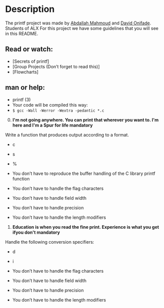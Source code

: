 # Description
The printf project was made by [Abdallah Mahmoud](https://github.com/abdamah) and [David Onifade](https://github.com/zyzer01). Students of ALX For this project we have some guidelines that you will see in this README.

## Read or watch:

- [Secrets of printf]
- [Group Projects (Don’t forget to read this)]
- [Flowcharts]

## man or help:
- printf (3)
- Your code will be compiled this way:
- `$ gcc -Wall -Werror -Wextra -pedantic *.c`

0. **I'm not going anywhere. You can print that wherever you want to. I'm here and I'm a Spur for life mandatory**

Write a function that produces output according to a format.

- c
- s
- %

- You don’t have to reproduce the buffer handling of the C library printf function
- You don’t have to handle the flag characters
- You don’t have to handle field width
- You don’t have to handle precision
- You don’t have to handle the length modifiers

1. **Education is when you read the fine print. Experience is what you get ifyou don't mandatory**

Handle the following conversion specifiers:

- d
- i

- You don’t have to handle the flag characters
- You don’t have to handle field width
- You don’t have to handle precision
- You don’t have to handle the length modifiers
